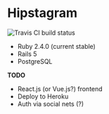 # Hipstagram

![Travis CI build status](https://travis-ci.org/rgarifullin/hipstagram.svg?branch=master)

* Ruby 2.4.0 (current stable)
* Rails 5
* PostgreSQL

**TODO**

* React.js (or Vue.js?) frontend
* Deploy to Heroku
* Auth via social nets (?)
